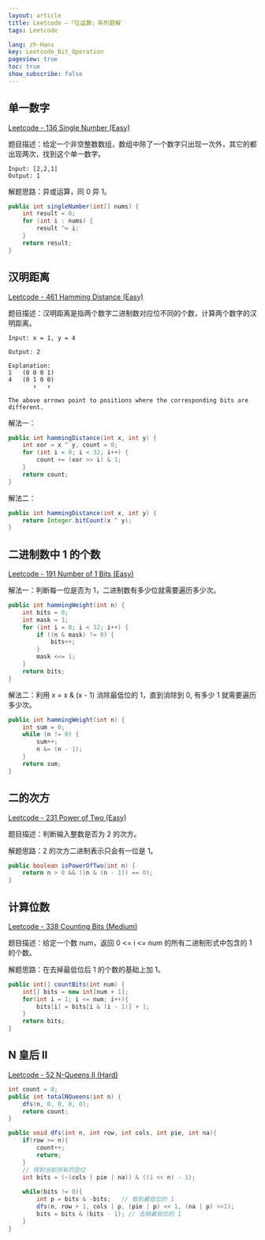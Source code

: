 ```yaml
---
layout: article
title: Leetcode —「位运算」系列题解
tags: Leetcode

lang: zh-Hans
key: Leetcode_Bit_Operation
pageview: true
toc: true
show_subscribe: false
---
```


## 单一数字

[Leetcode - 136 Single Number (Easy)](https://leetcode.com/problems/single-number/)

题目描述：给定一个非空整数数组，数组中除了一个数字只出现一次外，其它的都出现两次，找到这个单一数字。

```
Input: [2,2,1]
Output: 1
```

解题思路：异或运算，同 0 异 1。

```java
public int singleNumber(int[] nums) {
    int result = 0;
    for (int i : nums) {
        result ^= i;
    }
    return result;
}
```


## 汉明距离

[Leetcode - 461 Hamming Distance (Easy)](https://leetcode.com/problems/hamming-distance/)

题目描述：汉明距离是指两个数字二进制数对应位不同的个数，计算两个数字的汉明距离。

```
Input: x = 1, y = 4

Output: 2

Explanation:
1   (0 0 0 1)
4   (0 1 0 0)
       ↑   ↑

The above arrows point to positions where the corresponding bits are different.
```

解法一：

```java
public int hammingDistance(int x, int y) {
    int xor = x ^ y, count = 0;
    for (int i = 0; i < 32; i++) {
        count += (xor >> i) & 1; 
    }
    return count;
}
```

解法二：

```java
public int hammingDistance(int x, int y) {
    return Integer.bitCount(x ^ y);
}
```

## 二进制数中 1 的个数

[Leetcode - 191 Number of 1 Bits (Easy)](https://leetcode.com/problems/number-of-1-bits/)

解法一：判断每一位是否为 1，二进制数有多少位就需要遍历多少次。

```java
public int hammingWeight(int n) {
    int bits = 0;
    int mask = 1;
    for (int i = 0; i < 32; i++) {
        if ((n & mask) != 0) {
            bits++;
        }
        mask <<= 1;
    }
    return bits;
}
```

解法二：利用 x = x & (x - 1) 消除最低位的 1，直到消除到 0, 有多少 1 就需要遍历多少次。

```java
public int hammingWeight(int n) {
    int sum = 0;
    while (n != 0) {
        sum++;
        n &= (n - 1);
    }
    return sum;
}
```

## 二的次方

[Leetcode - 231 Power of Two (Easy)](https://leetcode.com/problems/power-of-two/)

题目描述：判断输入整数是否为 2 的次方。

解题思路：2 的次方二进制表示只会有一位是 1。

```java
public boolean isPowerOfTwo(int n) {
    return n > 0 && ((n & (n - 1)) == 0);
}
```

## 计算位数

[Leetcode - 338 Counting Bits (Medium)](https://leetcode.com/problems/counting-bits/)

题目描述：给定一个数 num，返回 0 <= i <= num 的所有二进制形式中包含的 1 的个数。

解题思路：在去掉最低位后 1 的个数的基础上加 1。

```java
public int[] countBits(int num) {
    int[] bits = new int[num + 1];
    for(int i = 1; i <= num; i++){
        bits[i] = bits[i & (i - 1)] + 1; 
    }
    return bits;
}
```

## N 皇后 II

[Leetcode - 52 N-Queens II (Hard)](https://leetcode.com/problems/n-queens-ii/)

```java
int count = 0;
public int totalNQueens(int n) {
    dfs(n, 0, 0, 0, 0);
    return count;
}

public void dfs(int n, int row, int cols, int pie, int na){
    if(row >= n){
        count++;
        return;
    }
    // 得到当前所有的空位
    int bits = (~(cols | pie | na)) & ((1 << n) - 1);
    
    while(bits != 0){
        int p = bits & -bits;   // 取到最低位的 1
        dfs(n, row + 1, cols | p, (pie | p) << 1, (na | p) >>1);
        bits = bits & (bits - 1); // 去掉最低位的 1
    }
}
```